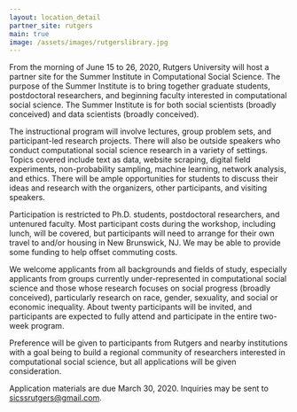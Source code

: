 ```yaml
---
layout: location_detail
partner_site: rutgers
main: true
image: /assets/images/rutgerslibrary.jpg
---
```


From the morning of June 15 to 26, 2020, Rutgers University will host a partner site for the Summer Institute in Computational Social Science. The purpose of the Summer Institute is to bring together graduate students, postdoctoral researchers, and beginning faculty interested in computational social science. The Summer Institute is for both social scientists (broadly conceived) and data scientists (broadly conceived). 

The instructional program will involve lectures, group problem sets, and participant-led research projects. There will also be outside speakers who conduct computational social science research in a variety of settings. Topics covered include text as data, website scraping, digital field experiments, non-probability sampling, machine learning, network analysis, and ethics. There will be ample opportunities for students to discuss their ideas and research with the organizers, other participants, and visiting speakers. 

Participation is restricted to Ph.D. students, postdoctoral researchers, and untenured faculty. Most participant costs during the workshop, including lunch, will be covered, but participants will need to arrange for their own travel to and/or housing in New Brunswick, NJ. We may be able to provide some funding to help offset commuting costs.

We welcome applicants from all backgrounds and fields of study, especially applicants from groups currently under-represented in computational social science and those whose research focuses on social progress (broadly conceived), particularly research on race, gender, sexuality, and social or economic inequality. About twenty participants will be invited, and participants are expected to fully attend and participate in the entire two-week program. 

Preference will be given to participants from Rutgers and nearby institutions with a goal being to build a regional community of researchers interested in computational social science, but all applications will be given consideration.

Application materials are due March 30, 2020. Inquiries may be sent to sicssrutgers@gmail.com.
